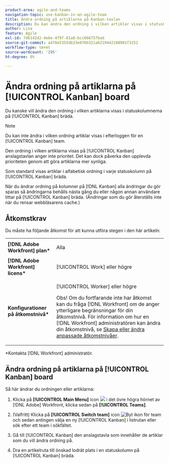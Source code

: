 ```yaml
---
product-area: agile-and-teams
navigation-topic: use-kanban-in-an-agile-team
title: Ändra ordning på artiklarna på Kanban-tavlan
description: Du kan ändra den ordning i vilken artiklar visas i statuskolumner på Kanban-panelen.
author: Lisa
feature: Agile
exl-id: 7d6142d2-4e6e-4f9f-81a8-bcc666757bad
source-git-commit: a478e5355db33e076b321a6219442198901f3252
workflow-type: tm+mt
source-wordcount: '295'
ht-degree: 0%

---
```


# Ändra ordning på artiklarna på [!UICONTROL Kanban] board

Du kanske vill ändra den ordning i vilken artiklarna visas i statuskolumnerna på [!UICONTROL Kanban] bräda.

>[!NOTE]
>
>Du kan inte ändra i vilken ordning artiklar visas i efterloggen för en [!UICONTROL Kanban] team.

Den ordning i vilken artiklarna visas på [!UICONTROL Kanban] anslagstavlan anger inte prioritet. Det kan dock påverka den upplevda prioriteten genom att göra artiklarna mer synliga.

Som standard visas artiklar i alfabetisk ordning i varje statuskolumn på [!UICONTROL Kanban] bräda.

När du ändrar ordning på kolumner på [!DNL Kanban] alla ändringar du gör sparas så ändringarna behålls nästa gång du eller någon annan användare tittar på [!UICONTROL Kanban] bräda. (Ändringar som du gör återställs inte när du rensar webbläsarens cache.)

## Åtkomstkrav

Du måste ha följande åtkomst för att kunna utföra stegen i den här artikeln:

<table style="table-layout:auto"> 
 <col> 
 <col> 
 <tbody> 
  <tr> 
   <td role="rowheader"><strong>[!DNL Adobe Workfront] plan*</strong></td> 
   <td> <p>Alla</p> </td> 
  </tr> 
  <tr> 
   <td role="rowheader"><strong>[!DNL Adobe Workfront] licens*</strong></td> 
   <td> <p>[!UICONTROL Work] eller högre</p> </td> 
  </tr> 
  <tr> 
   <td role="rowheader"><strong>Konfigurationer på åtkomstnivå*</strong></td> 
   <td> <p>[!UICONTROL Worker] eller högre</p> <p>Obs! Om du fortfarande inte har åtkomst kan du fråga [!DNL Workfront] om de anger ytterligare begränsningar för din åtkomstnivå. För information om hur en [!DNL Workfront] administratören kan ändra din åtkomstnivå, se <a href="../../administration-and-setup/add-users/configure-and-grant-access/create-modify-access-levels.md" class="MCXref xref">Skapa eller ändra anpassade åtkomstnivåer</a>.</p> </td> 
  </tr> 
 </tbody> 
</table>

&#42;Kontakta [!DNL Workfront] administratör.

## Ändra ordning på artiklarna på [!UICONTROL Kanban] board

Så här ändrar du ordningen eller artiklarna:

1. Klicka på **[!UICONTROL Main Menu]** icon ![](assets/main-menu-icon.png) i det övre högra hörnet av [!DNL Adobe] Workfront, klicka sedan på **[!UICONTROL Teams]**.

1. (Valfritt) Klicka på **[!UICONTROL Switch team]** icon ![Byt ikon för team](assets/switch-team-icon.png)och sedan antingen välja en ny [!UICONTROL Kanban] i listrutan eller sök efter ett team i sökfältet.

1. Gå till [!UICONTROL Kanban] den anslagstavla som innehåller de artiklar som du vill ändra ordning på.
1. Dra en artikelruta till önskad lodrät plats i en statuskolumn på [!UICONTROL Kanban] bräda.
